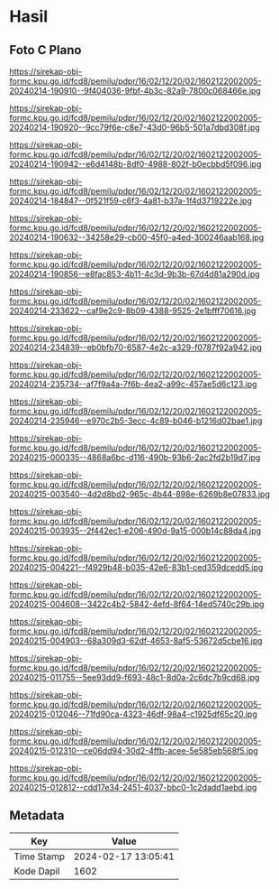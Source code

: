 # Hasil

## Foto C Plano

https://sirekap-obj-formc.kpu.go.id/fcd8/pemilu/pdpr/16/02/12/20/02/1602122002005-20240214-190910--9f404036-9fbf-4b3c-82a9-7800c068466e.jpg

https://sirekap-obj-formc.kpu.go.id/fcd8/pemilu/pdpr/16/02/12/20/02/1602122002005-20240214-190920--9cc79f6e-c8e7-43d0-96b5-501a7dbd308f.jpg

https://sirekap-obj-formc.kpu.go.id/fcd8/pemilu/pdpr/16/02/12/20/02/1602122002005-20240214-190942--e6d4148b-8df0-4988-802f-b0ecbbd5f096.jpg

https://sirekap-obj-formc.kpu.go.id/fcd8/pemilu/pdpr/16/02/12/20/02/1602122002005-20240214-184847--0f521f59-c6f3-4a81-b37a-1f4d3719222e.jpg

https://sirekap-obj-formc.kpu.go.id/fcd8/pemilu/pdpr/16/02/12/20/02/1602122002005-20240214-190632--34258e29-cb00-45f0-a4ed-300246aab168.jpg

https://sirekap-obj-formc.kpu.go.id/fcd8/pemilu/pdpr/16/02/12/20/02/1602122002005-20240214-190856--e8fac853-4b11-4c3d-9b3b-67d4d81a290d.jpg

https://sirekap-obj-formc.kpu.go.id/fcd8/pemilu/pdpr/16/02/12/20/02/1602122002005-20240214-233622--caf9e2c9-8b09-4388-9525-2e1bfff70616.jpg

https://sirekap-obj-formc.kpu.go.id/fcd8/pemilu/pdpr/16/02/12/20/02/1602122002005-20240214-234839--eb0bfb70-6587-4e2c-a329-f0787f92a942.jpg

https://sirekap-obj-formc.kpu.go.id/fcd8/pemilu/pdpr/16/02/12/20/02/1602122002005-20240214-235734--af7f9a4a-7f6b-4ea2-a99c-457ae5d6c123.jpg

https://sirekap-obj-formc.kpu.go.id/fcd8/pemilu/pdpr/16/02/12/20/02/1602122002005-20240214-235946--e970c2b5-3ecc-4c89-b046-b1216d02bae1.jpg

https://sirekap-obj-formc.kpu.go.id/fcd8/pemilu/pdpr/16/02/12/20/02/1602122002005-20240215-000335--4868a6bc-d116-490b-93b6-2ac2fd2b19d7.jpg

https://sirekap-obj-formc.kpu.go.id/fcd8/pemilu/pdpr/16/02/12/20/02/1602122002005-20240215-003540--4d2d8bd2-965c-4b44-898e-6269b8e07833.jpg

https://sirekap-obj-formc.kpu.go.id/fcd8/pemilu/pdpr/16/02/12/20/02/1602122002005-20240215-003935--2f442ec1-e206-490d-9a15-000b14c88da4.jpg

https://sirekap-obj-formc.kpu.go.id/fcd8/pemilu/pdpr/16/02/12/20/02/1602122002005-20240215-004221--f4929b48-b035-42e6-83b1-ced359dcedd5.jpg

https://sirekap-obj-formc.kpu.go.id/fcd8/pemilu/pdpr/16/02/12/20/02/1602122002005-20240215-004608--3422c4b2-5842-4efd-8f64-14ed5740c29b.jpg

https://sirekap-obj-formc.kpu.go.id/fcd8/pemilu/pdpr/16/02/12/20/02/1602122002005-20240215-004903--68a309d3-62df-4653-8af5-53672d5cbe16.jpg

https://sirekap-obj-formc.kpu.go.id/fcd8/pemilu/pdpr/16/02/12/20/02/1602122002005-20240215-011755--5ee93dd9-f693-48c1-8d0a-2c6dc7b9cd68.jpg

https://sirekap-obj-formc.kpu.go.id/fcd8/pemilu/pdpr/16/02/12/20/02/1602122002005-20240215-012046--71fd90ca-4323-46df-98a4-c1925df65c20.jpg

https://sirekap-obj-formc.kpu.go.id/fcd8/pemilu/pdpr/16/02/12/20/02/1602122002005-20240215-012310--ce06dd94-30d2-4ffb-acee-5e585eb568f5.jpg

https://sirekap-obj-formc.kpu.go.id/fcd8/pemilu/pdpr/16/02/12/20/02/1602122002005-20240215-012812--cdd17e34-2451-4037-bbc0-1c2dadd1aebd.jpg


## Metadata

| Key        | Value               |
| ---------- | ------------------- |
| Time Stamp | 2024-02-17 13:05:41 |
| Kode Dapil | 1602                |



